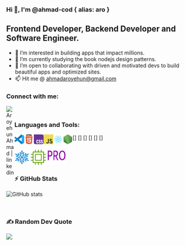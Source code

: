 ### Hi 👋, I'm @ahmad-cod { alias: aro }

## Frontend Developer, Backend Developer and Software Engineer.
<!--
**ahmad-cod/ahmad-cod** is a ✨ _special_ ✨ repository because its `README.md` (this file) appears on your GitHub profile.
-->


- 🔭 I’m interested in building apps that impact millions.
- 🌱 I’m currently studying the book nodejs design patterns.
- 👯 I’m open to collaborating with driven and motivated devs to build beautiful apps and optimized sites.
- 📫 Hit me @ ahmadaroyehun@gmail.com

### Connect with me:
[<img align="left" alt="Aroyehun Ahmad | linkedin" width="22px" src="https://cdn.jsdelivr.net/npm/simple-icons@v3/icons/linkedin.svg" />][linkedin] 

<br />

### Languages and Tools:

[<img align="left" alt="Visual Studio Code" width="26px" src="https://raw.githubusercontent.com/github/explore/80688e429a7d4ef2fca1e82350fe8e3517d3494d/topics/visual-studio-code/visual-studio-code.png" />]
[<img align="left" alt="HTML5" width="26px" src="https://raw.githubusercontent.com/github/explore/80688e429a7d4ef2fca1e82350fe8e3517d3494d/topics/html/html.png" />]
[<img align="left" alt="CSS3" width="26px" src="https://raw.githubusercontent.com/github/explore/80688e429a7d4ef2fca1e82350fe8e3517d3494d/topics/css/css.png" />]
[<img align="left" alt="JavaScript" width="26px" src="https://raw.githubusercontent.com/github/explore/80688e429a7d4ef2fca1e82350fe8e3517d3494d/topics/javascript/javascript.png" />]
[<img align="left" alt="React" width="26px" src="https://raw.githubusercontent.com/github/explore/80688e429a7d4ef2fca1e82350fe8e3517d3494d/topics/react/react.png" />]
[<img align="left" alt="Node.js" width="26px" src="https://raw.githubusercontent.com/github/explore/80688e429a7d4ef2fca1e82350fe8e3517d3494d/topics/nodejs/nodejs.png" />]


<a href='https://archiveprogram.github.com/'><img src='https://raw.githubusercontent.com/acervenky/animated-github-badges/master/assets/acbadge.gif' width='40' height='40'></a> <a href='https://docs.github.com/en/developers'><img src='https://raw.githubusercontent.com/acervenky/animated-github-badges/master/assets/devbadge.gif' width='40' height='40'></a> <a href='https://github.com/pricing'><img src='https://raw.githubusercontent.com/acervenky/animated-github-badges/master/assets/pro.gif' width='50' height='50'></a>
### :zap: GitHub Stats
<!-- <details>
  <summary>:zap: GitHub Stats</summary> -->

![GitHub stats](https://github-readme-stats.vercel.app/api?username=ahmad-cod&show_icons=true)
  <!-- <img align="left" alt="ahmad-cod's GitHub Stats" src="https://github-readme-stats.vercel.app/api?username=ahmad-cod&show_icons=true&theme=radical" /> -->

<!-- </details> -->

<br />


[linkedin]: https://www.linkedin.com/in/ahmad-aroyehun-9b8314212

### ✍️ Random Dev Quote
![](https://quotes-github-readme.vercel.app/api?type=horizontal&theme=radical)